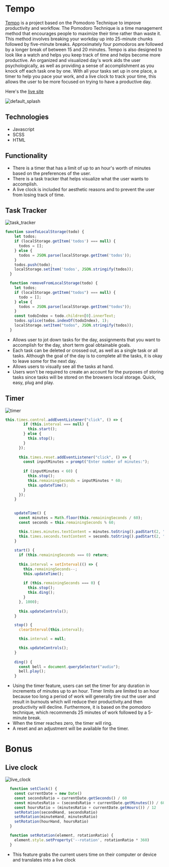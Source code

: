 # Tempo
[Tempo](https://eric-tran2.github.io/Tempo) is a project based on the Pomodoro Technique to improve productivity and workflow. The Pomodoro Technique is a time management method that encourages people to maximize their time rather than waste it. This method involves breaking your workday up into 25-minute chunks followed by five-minute breaks.  Approximately four pomodoros are followed by a longer break of between 15 and 20 minutes. Tempo is also designed to look like a watch and helps you keep track of time and helps become more productive. An organized and visualized day's work aids the user psychologically, as well as providing a sense of accomplishment as you knock off each task one by one. With all your tasks set up in one place, a timer to help you pace your work, and a live clock to track your time, this allows the user to be more focused on trying to have a productive day.

Here's the [live site](https://eric-tran2.github.io/Tempo)

![default_splash](https://creatr-seed.s3.amazonaws.com/tempo_splash.gif)

## Technologies
* Javascript
* SCSS
* HTML


## Functionality
* There is a timer that has a limit of up to an hour's worth of minutes based on the preferences of the user.
* There is a task tracker that helps visualize what the user wants to accomplish.
* A live clock is included for aesthetic reasons and to prevent the user from losing track of time.

## Task Tracker
![task_tracker](https://creatr-seed.s3.amazonaws.com/tempo_task.gif)
```javascript
function saveToLocalStorage(todo) {
    let todos;
    if (localStorage.getItem('todos') === null) {
      todos = [];
    } else {
      todos = JSON.parse(localStorage.getItem('todos'));
    }
    todos.push(todo);
    localStorage.setItem('todos', JSON.stringify(todos));
  }

  function removeFromLocalStorage(todo) {
    let todos;
    if (localStorage.getItem("todos") === null) {
      todo = [];
    } else { 
      todos = JSON.parse(localStorage.getItem("todos"));
    }
    const todoIndex = todo.children[0].innerText;
    todos.splice(todos.indexOf(todoIndex), 1);
    localStorage.setItem("todos", JSON.stringify(todos));
  }
```
* Allows user to jot down tasks for the day, assignments that you want to accomplish for the day, short term goal obtainable goals.
* Each task can be deleted or crossed out, as well as a single task or all tasks. Although the goal of the day is to complete all the tasks, it is okay to leave some for the next day.
* Allows users to visually see all the tasks at hand.
* Users won't be required to create an account for the purposes of storing tasks since tasks will be stored on the browsers local storage. Quick, easy, plug and play.

## Timer
![timer](https://creatr-seed.s3.amazonaws.com/tempo_timer.gif)
```javascript
this.times.control.addEventListener("click", () => {
        if (this.interval === null) {
          this.start();
        } else {
          this.stop();
        }
      });
      
      this.times.reset.addEventListener("click", () => {
        const inputMinutes = prompt("Enter number of minutes:");
        
        if (inputMinutes < 60) {
          this.stop();
          this.remainingSeconds = inputMinutes * 60;
          this.updateTime();
        }
      });
    }
    

    updateTime() {
      const minutes = Math.floor(this.remainingSeconds / 60);
      const seconds = this.remainingSeconds % 60;

      this.times.minutes.textContent = minutes.toString().padStart(2, "0");
      this.times.seconds.textContent = seconds.toString().padStart(2, "0");
    }
    
    start() {
      if (this.remainingSeconds === 0) return;
      
      this.interval = setInterval(() => {
        this.remainingSeconds--;
        this.updateTime();
        
        if (this.remainingSeconds === 0) {
          this.stop();
          this.ding();
        }
      }, 1000);
      
      this.updateControls();
    }

    stop() {
      clearInterval(this.interval);

      this.interval = null;

      this.updateControls();
    }
    
    ding() {
      const bell = document.querySelector("audio");
      bell.play();
    }

```
* Using the timer feature, users can set the timer for any duration in increments of minutes up to an hour. Timer limits are limited to an hour because too long a period of work will generally tire out the user and result in burnouts which will reduce their productivity.and then productivity will decline. Furthermore, it is based on the pomodoro technique, which recommends 25 minutes of work followed by a 5-minute break. 
* When the timer reaches zero, the timer will ring.
* A reset and an adjustment will be available for the timer.


# Bonus
## Live clock
![live_clock](https://creatr-seed.s3.amazonaws.com/tempo_liveclock.gif)
```javascript
  function setClock() {
    const currentDate = new Date()
    const secondsRatio = currentDate.getSeconds() / 60
    const minutesRatio = (secondsRatio + currentDate.getMinutes()) / 60
    const hoursRatio = (minutesRatio + currentDate.getHours()) / 12
    setRotation(secondHand, secondsRatio)
    setRotation(minuteHand, minutesRatio)
    setRotation(hourHand, hoursRatio)
  }

  function setRotation(element, rotationRatio) {
    element.style.setProperty('--rotation', rotationRatio * 360)
  }
```
* This feature grabs the current users time on their computer or device and translates into a live clock
